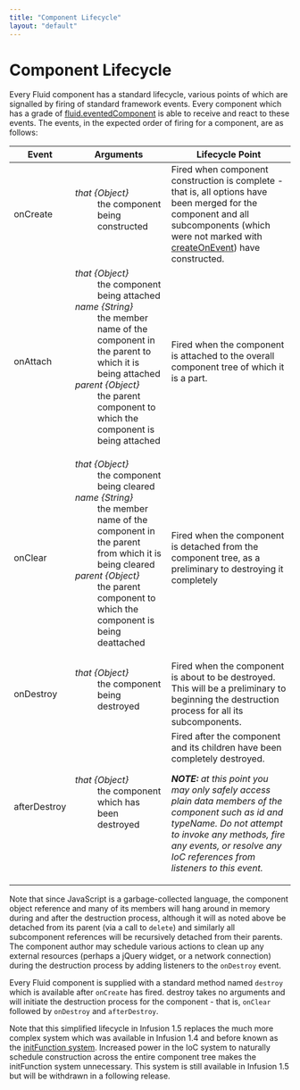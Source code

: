 ```yaml
---
title: "Component Lifecycle"
layout: "default"
---
```


# Component Lifecycle #

Every Fluid component has a standard lifecycle, various points of which are signalled by firing of standard framework events. Every component which has a grade of [fluid.eventedComponent](ComponentGrades.md) is able to receive and react to these events. The events, in the expected order of firing for a component, are as follows:

<table>
    <thead>
        <tr>
            <th>Event</th>
            <th>Arguments</th>
            <th>Lifecycle Point</th>
        </tr>
    </thead>
    <tbody>
        <tr>
            <td>onCreate</td>
            <td>
                <dl>
                    <dt><dfn>that {Object}</dfn></dt>
                    <dd>the component being constructed</dd>
                </dl>
            </td>
            <td>
                Fired when component construction is complete - that is, all options have been merged for the component and all subcomponents (which were not marked with <a href="TutorialSubcomponents.md">createOnEvent</a>) have constructed.
            </td>
        </tr>
        <tr>
            <td>onAttach</td>
            <td>
                <dl>
                    <dt><dfn>that {Object}</dfn></dt>
                    <dd>the component being attached</dd>
                    <dt><dfn>name {String}</dfn></dt>
                    <dd>the member name of the component in the parent to which it is being attached</dd>
                    <dt><dfn>parent {Object}</dfn></dt>
                    <dd>the parent component to which the component is being attached</dd>
                </dl>
            </td>
            <td>
                Fired when the component is attached to the overall component tree of which it is a part.
            </td>
        </tr>
        <tr>
            <td>onClear</td>
            <td>
                <dl>
                    <dt><dfn>that {Object}</dfn></dt>
                    <dd>the component being cleared</dd>
                    <dt><dfn>name {String}</dfn></dt>
                    <dd>the member name of the component in the parent from which it is being cleared</dd>
                    <dt><dfn>parent {Object}</dfn></dt>
                    <dd>the parent component to which the component is being deattached</dd>
                </dl>
            </td>
            <td>
               Fired when the component is detached from the component tree, as a preliminary to destroying it completely
            </td>
        </tr>
        <tr>
            <td>onDestroy</td>
            <td>
                <dl>
                    <dt><dfn>that {Object}</dfn></dt>
                    <dd>the component being destroyed</dd>
                </dl>
            </td>
            <td>
                Fired when the component is about to be destroyed. This will be a preliminary to beginning the destruction process for all its subcomponents.
            </td>
        </tr>
        <tr>
            <td>afterDestroy</td>
            <td>
            <dl>
                <dt><dfn>that {Object}</dfn></dt>
                <dd>the component which has been destroyed</dd>
            </dl>
            </td>
            <td>
                Fired after the component and its children have been completely destroyed. 
                <p>
                    <em><strong>NOTE:</strong> at this point you may only safely access plain data members of the component such as id and typeName. Do not attempt to invoke any methods, fire any events, or resolve any IoC references from listeners to this event.</em>
                </p>
            </td>
        </tr>
    </tbody>
</table>

Note that since JavaScript is a garbage-collected language, the component object reference and many of its members will hang around in memory during and after the destruction process, although it will as noted above be detached from its parent (via a call to `delete`) and similarly all subcomponent references will be recursively detached from their parents. The component author may schedule various actions to clean up any external resources (perhaps a jQuery widget, or a network connection) during the destruction process by adding listeners to the `onDestroy` event.

Every Fluid component is supplied with a standard method named `destroy` which is available after `onCreate` has fired. destroy takes no arguments and will initiate the destruction process for the component - that is, `onClear` followed by `onDestroy` and `afterDestroy`.

Note that this simplified lifecycle in Infusion 1.5 replaces the much more complex system which was available in Infusion 1.4 and before known as the [initFunction system](http://wiki.fluidproject.org/display/Infusion14/Component+Lifecycle+and+autoInit). Increased power in the IoC system to naturally schedule construction across the entire component tree makes the initFunction system unnecessary. This system is still available in Infusion 1.5 but will be withdrawn in a following release.